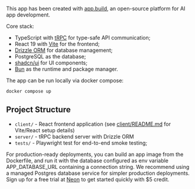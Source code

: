 This app has been created with [app.build](https://app.build), an open-source platform for AI app development.

Core stack:
- TypeScript with [tRPC](https://trpc.io) for type-safe API communication;
- React 19 with [Vite](https://vitejs.dev) for the frontend;
- [Drizzle ORM](https://orm.drizzle.team) for database management;
- PostgreSQL as the database;
- [shadcn/ui](https://ui.shadcn.com) for UI components;
- [Bun](https://bun.sh) as the runtime and package manager.

The app can be run locally via docker compose:
```bash
docker compose up
```

## Project Structure

- `client/` - React frontend application (see [client/README.md](client/README.md) for Vite/React setup details)
- `server/` - tRPC backend server with Drizzle ORM
- `tests/` - Playwright test for end-to-end smoke testing;

For production-ready deployments, you can build an app image from the Dockerfile, and run it with the database configured as env variable APP_DATABASE_URL containing a connection string.
We recommend using a managed Postgres database service for simpler production deployments. Sign up for a free trial at [Neon](https://get.neon.com/ab5) to get started quickly with $5 credit.
